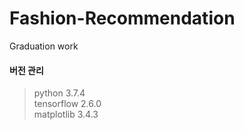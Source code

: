 # Fashion-Recommendation
Graduation work


#### 버전 관리
> python 3.7.4 </br>
> tensorflow 2.6.0 </br>
> matplotlib 3.4.3 </br>

